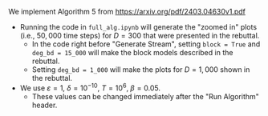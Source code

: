 We implement Algorithm 5 from https://arxiv.org/pdf/2403.04630v1.pdf

* Running the code in `full_alg.ipynb` will generate the "zoomed in" plots (i.e., $50{,}000$ time steps) for $D = 300$ that were presented in the rebuttal.
  * In the code right before "Generate Stream", setting `block = True` and `deg_bd = 15_000` will make the block models described in the rebuttal.
  * Setting `deg_bd = 1_000` will make the plots for $D = 1{,}000$ shown in the rebuttal.
* We use $\varepsilon = 1$, $\delta = 10^{-10}$, $T = 10^6$, $\beta = 0.05$. 
  * These values can be changed immediately after the "Run Algorithm" header.

